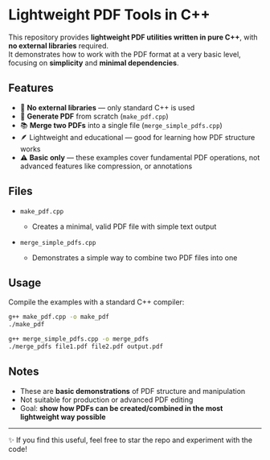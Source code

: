 # Lightweight PDF Tools in C++

This repository provides **lightweight PDF utilities written in pure C++**, with **no external libraries** required.  
It demonstrates how to work with the PDF format at a very basic level, focusing on **simplicity** and **minimal dependencies**.

## Features

- 🚀 **No external libraries** — only standard C++ is used  
- 📄 **Generate PDF** from scratch (`make_pdf.cpp`)  
- 📚 **Merge two PDFs** into a single file (`merge_simple_pdfs.cpp`)  
- 🪶 Lightweight and educational — good for learning how PDF structure works  
- ⚠️ **Basic only** — these examples cover fundamental PDF operations, not advanced features like compression, or annotations  

## Files

- `make_pdf.cpp`  
  - Creates a minimal, valid PDF file with simple text output  

- `merge_simple_pdfs.cpp`  
  - Demonstrates a simple way to combine two PDF files into one   

## Usage

Compile the examples with a standard C++ compiler:

```bash
g++ make_pdf.cpp -o make_pdf
./make_pdf

g++ merge_simple_pdfs.cpp -o merge_pdfs
./merge_pdfs file1.pdf file2.pdf output.pdf
````

## Notes

* These are **basic demonstrations** of PDF structure and manipulation
* Not suitable for production or advanced PDF editing
* Goal: **show how PDFs can be created/combined in the most lightweight way possible**

---

✨ If you find this useful, feel free to star the repo and experiment with the code!
